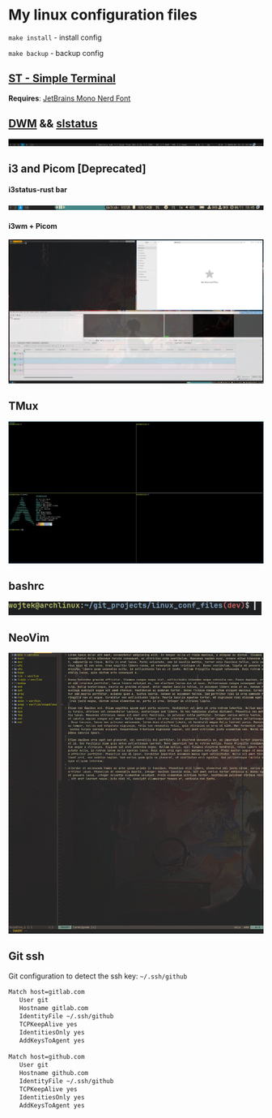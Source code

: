 # My linux configuration files

`make install` - install config

`make backup` - backup config

## [ST - Simple Terminal](https://github.com/wojciechmadry/st)

**Requires**: [JetBrains Mono Nerd Font
](https://www.nerdfonts.com/font-downloads)

## [DWM](https://github.com/wojciechmadry/dwm) && [slstatus](https://github.com/wojciechmadry/slstatus)
![dwm_sls](pictures/dwm_sls.png)


## i3 and Picom [Deprecated]

#### i3status-rust bar
![i3rs](pictures/i3bar-rust.png)

#### i3wm + Picom
![i3wmpicom](pictures/i3wm.png)

## TMux
![tmux](pictures/tmux.png)

## bashrc
![bashrc](pictures/bashrc.png)

## NeoVim
![nvim](pictures/nvim.png)

## Git ssh

Git configuration to detect the ssh key: `~/.ssh/github`
```
Match host=gitlab.com
   User git
   Hostname gitlab.com
   IdentityFile ~/.ssh/github
   TCPKeepAlive yes
   IdentitiesOnly yes
   AddKeysToAgent yes

Match host=github.com
   User git
   Hostname github.com
   IdentityFile ~/.ssh/github
   TCPKeepAlive yes
   IdentitiesOnly yes
   AddKeysToAgent yes
```
